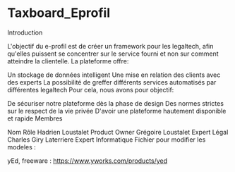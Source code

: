# Taxboard_Eprofil

Introduction

L'objectif du e-profil est de créer un framework pour les legaltech, afin qu'elles puissent se concentrer sur le service fourni et non sur comment atteindre la clientelle. La plateforme offre:

Un stockage de données intelligent
Une mise en relation des clients avec des experts
La possibilité de greffer différents services automatisés par différentes legaltech
Pour cela, nous avons pour objectif:

De sécuriser notre plateforme dès la phase de design
Des normes strictes sur le respect de la vie privée
D'avoir une plateforme hautement disponible et rapide
Membres

Nom	Rôle
Hadrien Loustalet	Product Owner
Grégoire Loustalet	Expert Légal
Charles Giry Laterriere	Expert Informatique
Fichier pour modifier les modeles :

yEd, freeware : https://www.yworks.com/products/yed
